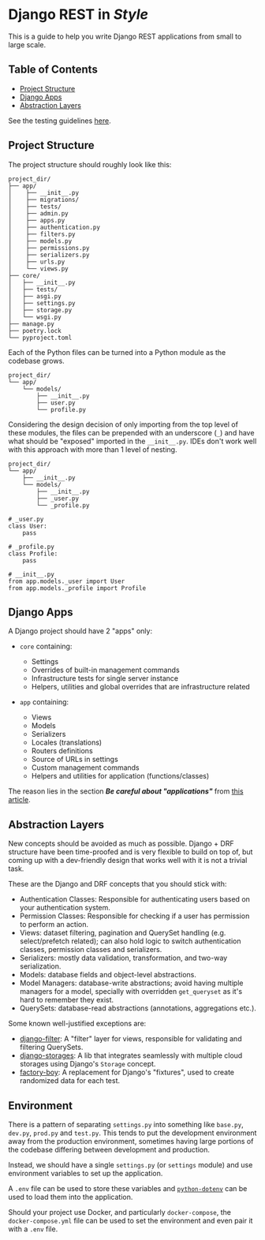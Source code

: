 # Django REST in _Style_

This is a guide to help you write Django REST applications from small to large scale.

## Table of Contents

- [Project Structure](#project-structure)
- [Django Apps](#django-apps)
- [Abstraction Layers](#abstraction-layers)

See the testing guidelines [here](./TESTING.md).

## Project Structure

The project structure should roughly look like this:

    project_dir/
    ├── app/
    │    ├── __init__.py
    │    ├── migrations/
    │    ├── tests/
    │    ├── admin.py
    │    ├── apps.py
    │    ├── authentication.py
    │    ├── filters.py
    │    ├── models.py
    │    ├── permissions.py
    │    ├── serializers.py
    │    ├── urls.py
    │    └── views.py
    ├── core/
    │   ├── __init__.py
    │   ├── tests/
    │   ├── asgi.py
    │   ├── settings.py
    │   ├── storage.py
    │   └── wsgi.py
    ├── manage.py
    ├── poetry.lock
    └── pyproject.toml

Each of the Python files can be turned into a Python module as the codebase grows.

    project_dir/
    └── app/
        └── models/
            ├── __init__.py
            ├── user.py
            └── profile.py


Considering the design decision of only importing from the top level of these modules, the files can be prepended with
an underscore (`_`) and have what should be "exposed" imported in the `__init__.py`. IDEs don't work well with this
approach with more than 1 level of nesting.

    project_dir/
    └── app/
        ├── __init__.py
        └── models/
            ├── __init__.py
            ├── _user.py
            └── _profile.py

    # _user.py
    class User:
        pass

    # _profile.py
    class Profile:
        pass

    # __init__.py
    from app.models._user import User
    from app.models._profile import Profile

## Django Apps

A Django project should have 2 "apps" only:

- `core` containing:
  - Settings
  - Overrides of built-in management commands
  - Infrastructure tests for single server instance
  - Helpers, utilities and global overrides that are infrastructure related

- `app` containing:
  - Views
  - Models
  - Serializers
  - Locales (translations)
  - Routers definitions
  - Source of URLs in settings
  - Custom management commands
  - Helpers and utilities for application (functions/classes)

The reason lies in the section _**Be careful about "applications"**_ from [this article][be-careful-apps-link].

## Abstraction Layers

New concepts should be avoided as much as possible. Django + DRF structure have been time-proofed and is very flexible
to build on top of, but coming up with a dev-friendly design that works well with it is not a trivial task.

These are the Django and DRF concepts that you should stick with:

- Authentication Classes: Responsible for authenticating users based on your authentication system.
- Permission Classes: Responsible for checking if a user has permission to perform an action.
- Views: dataset filtering, pagination and QuerySet handling (e.g. select/prefetch related); can also hold logic to
switch authentication classes, permission classes and serializers.
- Serializers: mostly data validation, transformation, and two-way serialization.
- Models: database fields and object-level abstractions.
- Model Managers: database-write abstractions; avoid having multiple managers for a model, specially with overridden
`get_queryset` as it's hard to remember they exist.
- QuerySets: database-read abstractions (annotations, aggregations etc.).

Some known well-justified exceptions are:

- [django-filter][django-filter-link]: A "filter" layer for views, responsible for validating and filtering QuerySets.
- [django-storages][django-storages-link]: A lib that integrates seamlessly with multiple cloud storages using Django's
`Storage` concept.
- [factory-boy][factory-boy-link]: A replacement for Django's "fixtures", used to create randomized data for each test.

## Environment

There is a pattern of separating `settings.py` into something like `base.py`, `dev.py`, `prod.py` and `test.py`. This
tends to put the development environment away from the production environment, sometimes having large portions of the
codebase differing between development and production.

Instead, we should have a single `settings.py` (or `settings` module) and use environment variables to set up the
application.

A `.env` file can be used to store these variables and [`python-dotenv`][python-dotenv-link] can be used to load them
into the application.

Should your project use Docker, and particularly `docker-compose`, the `docker-compose.yml` file can be used to set the
environment and even pair it with a `.env` file.

[python-dotenv-link]: https://github.com/theskumar/python-dotenv/
[be-careful-apps-link]: https://doordash.engineering/2017/05/15/tips-for-building-high-quality-django-apps-at-scale/
[django-filter-link]: https://github.com/carltongibson/django-filter/
[django-storages-link]: https://github.com/jschneier/django-storages/
[factory-boy-link]: https://github.com/FactoryBoy/factory_boy/
